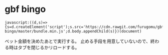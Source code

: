 gbf bingo
=========

```
javascript:((d,s)=>{s=d.createElement('script');s.src='https://cdn.rawgit.com/furugomu/gbf-bingo/master/bundle.min.js';d.body.appendChild(s)})(document)
```

ベット金額を決めたあとで実行する。
止める手段を用意していないので、終わる時はタブを閉じるかリロードする。
